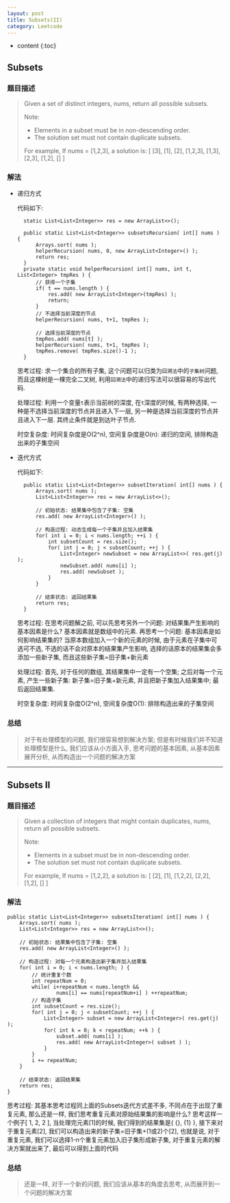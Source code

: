 ```yaml
---
layout: post
title: Subsets(II)
category: Leetcode
---
```


* content
{:toc}

## Subsets

### 题目描述

> Given a set of distinct integers, nums, return all possible subsets.
> 
> Note:
> 
> * Elements in a subset must be in non-descending order.
> * The solution set must not contain duplicate subsets.
> 
> For example,
> If nums = [1,2,3], a solution is:
    [
      [3],
      [1],
      [2],
      [1,2,3],
      [1,3],
      [2,3],
      [1,2],
      []
    ]

### 解法

* 递归方式

    代码如下:
		
        static List<List<Integer>> res = new ArrayList<>();
        
        public static List<List<Integer>> subsetsRecursion( int[] nums ) {
            Arrays.sort( nums );
            helperRecursion( nums, 0, new ArrayList<Integer>() );
            return res;
        }
        private static void helperRecursion( int[] nums, int t, List<Integer> tmpRes ) {
            // 获得一个子集
            if( t == nums.length ) {
                res.add( new ArrayList<Integer>(tmpRes) );
                return;
            }
            // 不选择当前深度的节点
            helperRecursion( nums, t+1, tmpRes );

            // 选择当前深度的节点
            tmpRes.add( nums[t] );
            helperRecursion( nums, t+1, tmpRes );
            tmpRes.remove( tmpRes.size()-1 );
        }
        
	思考过程: 求一个集合的所有子集, 这个问题可以归类为`回溯法`中的`子集树`问题, 而且这棵树是一棵完全二叉树, 利用`回溯法`中的递归写法可以很容易的写出代码.
    
    处理过程: 利用一个变量`t`表示当前树的深度, 在`t`深度的时候, 有两种选择, 一种是不选择当前深度的节点并且进入下一层, 另一种是选择当前深度的节点并且进入下一层. 其终止条件就是到达叶子节点.
    
    时空复杂度: 时间复杂度是O(2^n), 空间复杂度是O(n): 递归的空间, 排除构造出来的子集空间

* 迭代方式

	代码如下:
    
        public static List<List<Integer>> subsetIteration( int[] nums ) {
		    Arrays.sort( nums );
            List<List<Integer>> res = new ArrayList<>();
            
            // 初始状态: 结果集中包含了子集: 空集
            res.add( new ArrayList<Integer>() );
            
            // 构造过程: 动态生成每一个子集并且加入结果集
            for( int i = 0; i < nums.length; ++i ) {
                int subsetCount = res.size();
                for( int j = 0; j < subsetCount; ++j ) {
                    List<Integer> newSubset = new ArrayList<>( res.get(j) );
                    newSubset.add( nums[i] );
                    res.add( newSubset );
                }
            }
            
            // 结束状态: 返回结果集
            return res;
        }

	思考过程: 在思考问题解之前, 可以先思考另外一个问题: 对结果集产生影响的基本因素是什么? 基本因素就是数组中的元素. 再思考一个问题: 基本因素是如何影响结果集的? 当原本数组加入一个新的元素的时候, 由于元素在子集中可选可不选, 不选的话不会对原本的结果集产生影响, 选择的话原本的结果集会多添加一些新子集, 而且这些新子集=旧子集+新元素
    
    处理过程: 首先, 对于任何的数组, 其结果集中一定有一个空集; 之后对每一个元素, 产生一些新子集: 新子集=旧子集+新元素, 并且把新子集加入结果集中; 最后返回结果集.
    
    时空复杂度: 时间复杂度O(2^n), 空间复杂度O(1): 排除构造出来的子集空间

### 总结

> 对于有处理模型的问题, 我们很容易想到解决方案; 但是有时候我们并不知道处理模型是什么, 我们应该从小方面入手, 思考问题的基本因素, 从基本因素展开分析, 从而构造出一个问题的解决方案

- - -

## Subsets II

### 题目描述

> Given a collection of integers that might contain duplicates, nums, return all possible subsets.
>
> Note:
> 
> * Elements in a subset must be in non-descending order.
> * The solution set must not contain duplicate subsets.
> 
> For example,
> If nums = [1,2,2], a solution is:
    [
      [2],
      [1],
      [1,2,2],
      [2,2],
      [1,2],
      []
    ]

### 解法

	public static List<List<Integer>> subsetsIteration( int[] nums ) {
		Arrays.sort( nums );
		List<List<Integer>> res = new ArrayList<>();
        
		// 初始状态: 结果集中包含了子集: 空集
		res.add( new ArrayList<Integer>() );
        
		// 构造过程: 对每一个元素构造出新子集并加入结果集
		for( int i = 0; i < nums.length; ) {
			// 统计重复个数
			int repeatNum = 0;
			while( i+repeatNum < nums.length &&
					nums[i] == nums[repeatNum+i] ) ++repeatNum;
			// 构造子集
			int subsetCount = res.size();
			for( int j = 0; j < subsetCount; ++j ) {
				List<Integer> subset = new ArrayList<Integer>( res.get(j) );
				for( int k = 0; k < repeatNum; ++k ) {
					subset.add( nums[i] );
					res.add( new ArrayList<Integer>( subset ) );
				}
			}
			i += repeatNum;
		}
        
		// 结束状态: 返回结果集
		return res;
	}
    

思考过程: 其基本思考过程同上面的Subsets迭代方式差不多, 不同点在于出现了重复元素, 那么还是一样, 我们思考重复元素对原始结果集的影响是什么? 思考这样一个例子[ 1, 2, 2 ], 当处理完元素[1]的时候, 我们得到的结果集是{ {}, {1} }, 接下来对于重复元素[2], 我们可以构造出来的新子集=旧子集+(1或2)个[2], 也就是说, 对于重复元素, 我们可以选择1-n个重复元素加入旧子集形成新子集, 对于重复元素的解决方案就出来了, 最后可以得到上面的代码

### 总结

> 还是一样, 对于一个新的问题, 我们应该从基本的角度去思考, 从而展开到一个问题的解决方案